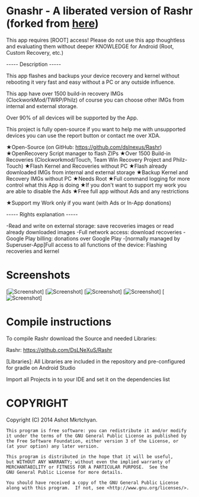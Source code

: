 Gnashr - A liberated version of Rashr (forked from [here](https://github.com/dslnexus/Rashr))
====================

This app requires [ROOT] access!
Please do not use this app thoughtless and evaluating them without deeper KNOWLEDGE for Android (Root, Custom Recovery, etc.)

----- Description -----

This app flashes and backups your device recovery and kernel without rebooting it very fast and easy without a PC or any outside influence.

This app have over 1500 build-in recovery IMGs (ClockworkMod/TWRP/Philz) of course you can choose other IMGs from internal and external storage.

Over 90% of all devices will be supported by the App.

This project is fully open-source if you want to help me with unsupported devices you can use the report button or contact me over XDA.

★Open-Source (on GitHub: https://github.com/dslnexus/Rashr)
★OpenRecovery Script manager to flash ZIPs
★Over 1500 Build-in Recoveries (Clockworkmod/Touch, Team Win Recovery Project and Philz-Touch)
★Flash Kernel and Recoveries without PC
★Flash already downloaded IMGs from internal and external storage
★Backup Kernel and Recovery IMGs without PC
★Needs Root
★Full command logging for more control what this App is doing
★If you don't want to support my work you are able to disable the Ads
★Free full app without Ads and any restrictions

★Support my Work only if you want (with Ads or In-App donations)

----- Rights explanation -----

-Read and write on external storage: save recoveries images or read already downloaded images
-Full network access: download recoveries
-Google Play billing: donations over Google Play
-[normally managed by Superuser-App]Full access to all functions of the device: Flashing recoveries and kernel

Screenshots
===================================

[![Screenshot](https://raw.githubusercontent.com/DsLNeXuS/Rashr/master/Screenshots/main.png)]
[![Screenshot](https://raw.githubusercontent.com/DsLNeXuS/Rashr/master/Screenshots/main-reboot.png)]
[![Screenshot](https://raw.githubusercontent.com/DsLNeXuS/Rashr/master/Screenshots/menu-drawer.png)]
[![Screenshot](https://raw.githubusercontent.com/DsLNeXuS/Rashr/master/Screenshots/recovery-script.png)]
[![Screenshot](https://raw.githubusercontent.com/DsLNeXuS/Rashr/master/Screenshots/settings.png)]

Compile instructions
===================================

To compile Rashr download the Source and needed Libraries:

Rashr:     https://github.com/DsLNeXuS/Rashr

[Libraries]:        All Libraries are included in the repository and pre-configured for
                    gradle on Android Studio

Import all Projects in to your IDE and set it on the dependencies list

COPYRIGHT
===================================

Copyright (C) 2014  Ashot Mkrtchyan.

    This program is free software: you can redistribute it and/or modify
    it under the terms of the GNU General Public License as published by
    the Free Software Foundation, either version 3 of the License, or
    (at your option) any later version.

    This program is distributed in the hope that it will be useful,
    but WITHOUT ANY WARRANTY; without even the implied warranty of
    MERCHANTABILITY or FITNESS FOR A PARTICULAR PURPOSE.  See the
    GNU General Public License for more details.

    You should have received a copy of the GNU General Public License
    along with this program.  If not, see <http://www.gnu.org/licenses/>.
